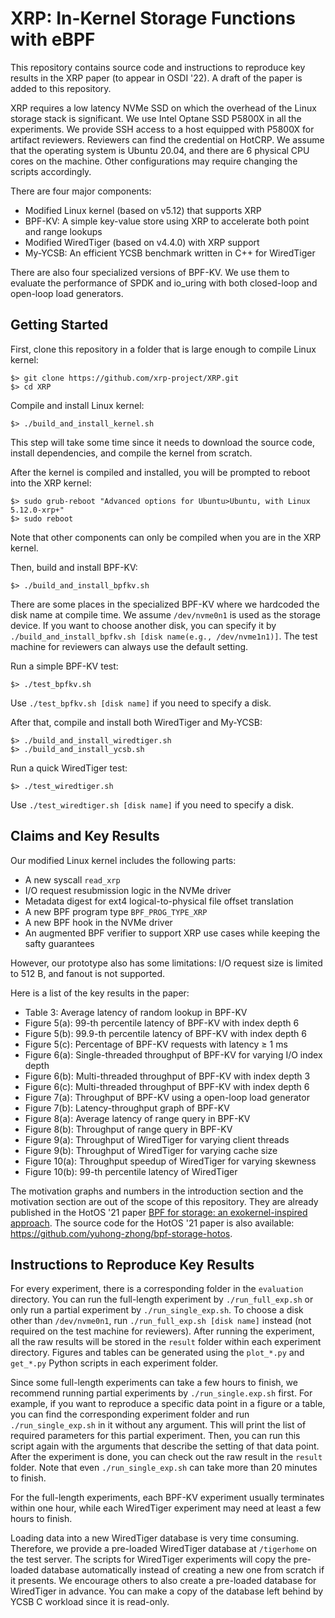 # XRP: In-Kernel Storage Functions with eBPF

This repository contains source code and instructions to reproduce key results in the XRP paper (to appear in OSDI '22). A draft of the paper is added to this repository.

XRP requires a low latency NVMe SSD on which the overhead of the Linux storage stack is significant. We use Intel Optane SSD P5800X in all the experiments. We provide SSH access to a host equipped with P5800X for artifact reviewers. Reviewers can find the credential on HotCRP. We assume that the operating system is Ubuntu 20.04, and there are 6 physical CPU cores on the machine. Other configurations may require changing the scripts accordingly.

There are four major components:
* Modified Linux kernel (based on v5.12) that supports XRP
* BPF-KV: A simple key-value store using XRP to accelerate both point and range lookups
* Modified WiredTiger (based on v4.4.0) with XRP support
* My-YCSB: An efficient YCSB benchmark written in C++ for WiredTiger

There are also four specialized versions of BPF-KV. We use them to evaluate the performance of SPDK and io_uring with both closed-loop and open-loop load generators.

## Getting Started

First, clone this repository in a folder that is large enough to compile Linux kernel:
```
$> git clone https://github.com/xrp-project/XRP.git
$> cd XRP
```



Compile and install Linux kernel:

```
$> ./build_and_install_kernel.sh
```
This step will take some time since it needs to download the source code, install dependencies, and compile the kernel from scratch.



After the kernel is compiled and installed, you will be prompted to reboot into the XRP kernel:
```
$> sudo grub-reboot "Advanced options for Ubuntu>Ubuntu, with Linux 5.12.0-xrp+"
$> sudo reboot
```
Note that other components can only be compiled when you are in the XRP kernel.



Then, build and install BPF-KV:
```
$> ./build_and_install_bpfkv.sh
```
There are some places in the specialized BPF-KV where we hardcoded the disk name at compile time. We assume `/dev/nvme0n1` is used as the storage device. If you want to choose another disk, you can specify it by `./build_and_install_bpfkv.sh [disk name(e.g., /dev/nvme1n1)]`. The test machine for reviewers can always use the default setting.

Run a simple BPF-KV test:
```
$> ./test_bpfkv.sh
```
Use `./test_bpfkv.sh [disk name]` if you need to specify a disk.



After that, compile and install both WiredTiger and My-YCSB:

```
$> ./build_and_install_wiredtiger.sh
$> ./build_and_install_ycsb.sh
```

Run a quick WiredTiger test:
```
$> ./test_wiredtiger.sh
```
Use `./test_wiredtiger.sh [disk name]` if you need to specify a disk.

## Claims and Key Results

Our modified Linux kernel includes the following parts:
* A new syscall `read_xrp`
* I/O request resubmission logic in the NVMe driver
* Metadata digest for ext4 logical-to-physical file offset translation
* A new BPF program type `BPF_PROG_TYPE_XRP`
* A new BPF hook in the NVMe driver
* An augmented BPF verifier to support XRP use cases while keeping the safty guarantees

However, our prototype also has some limitations: I/O request size is limited to 512 B, and fanout is not supported.

Here is a list of the key results in the paper:
* Table 3: Average latency of random lookup in BPF-KV
* Figure 5(a): 99-th percentile latency of BPF-KV with index depth 6
* Figure 5(b): 99.9-th percentile latency of BPF-KV with index depth 6
* Figure 5(c): Percentage of BPF-KV requests with latency ≥ 1 ms
* Figure 6(a): Single-threaded throughput of BPF-KV for varying I/O index depth
* Figure 6(b): Multi-threaded throughput of BPF-KV with index depth 3
* Figure 6(c): Multi-threaded throughput of BPF-KV with index depth 6
* Figure 7(a): Throughput of BPF-KV using a open-loop load generator
* Figure 7(b): Latency-throughput graph of BPF-KV
* Figure 8(a): Average latency of range query in BPF-KV
* Figure 8(b): Throughput of range query in BPF-KV
* Figure 9(a): Throughput of WiredTiger for varying client threads
* Figure 9(b): Throughput of WiredTiger for varying cache size
* Figure 10(a): Throughput speedup of WiredTiger for varying skewness
* Figure 10(b): 99-th percentile latency of WiredTiger

The motivation graphs and numbers in the introduction section and the motivation section are out of the scope of this repository. They are already published in the HotOS '21 paper [BPF for storage: an exokernel-inspired approach](https://dl.acm.org/doi/10.1145/3458336.3465290). The source code for the HotOS '21 paper is also available: https://github.com/yuhong-zhong/bpf-storage-hotos.

## Instructions to Reproduce Key Results

For every experiment, there is a corresponding folder in the `evaluation` directory. You can run the full-length experiment by `./run_full_exp.sh` or only run a partial experiment by `./run_single_exp.sh`. To choose a disk other than `/dev/nvme0n1`, run `./run_full_exp.sh [disk name]` instead (not required on the test machine for reviewers). After running the experiment, all the raw results will be stored in the `result` folder within each experiment directory. Figures and tables can be generated using the `plot_*.py` and `get_*.py` Python scripts in each experiment folder.

Since some full-length experiments can take a few hours to finish, we recommend running partial experiments by `./run_single.exp.sh` first. For example, if you want to reproduce a specific data point in a figure or a table, you can find the corresponding experiment folder and run `./run_single_exp.sh` in it without any argument. This will print the list of required parameters for this partial experiment. Then, you can run this script again with the arguments that describe the setting of that data point. After the experiment is done, you can check out the raw result in the `result` folder. Note that even `./run_single_exp.sh` can take more than 20 minutes to finish.

For the full-length experiments, each BPF-KV experiment usually terminates within one hour, while each WiredTiger experiment may need at least a few hours to finish.

Loading data into a new WiredTiger database is very time consuming. Therefore, we provide a pre-loaded WiredTiger database at `/tigerhome` on the test server. The scripts for WiredTiger experiments will copy the pre-loaded database automatically instead of creating a new one from scratch if it presents. We encourage others to also create a pre-loaded database for WiredTiger in advance. You can make a copy of the database left behind by YCSB C workload since it is read-only.
